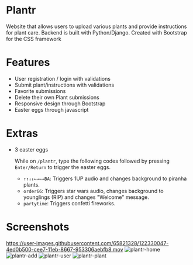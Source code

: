 # Plantr
Website that allows users to upload various plants and provide instructions for plant care. Backend is built with Python/Django. Created with Bootstrap for the CSS framework

# Features
- User registration / login with validations
- Submit plant/instructions with validations
- Favorite submissions
- Delete their own Plant submissions
- Responsive design through Bootstrap
- Easter eggs through javascript

# Extras
- 3 easter eggs

  While on `/plantr`, type the following codes followed by pressing `Enter/Return` to trigger the easter eggs.
  - `↑↑↓↓←→←→BA`: Triggers 1UP audio and changes background to piranha plants.
  - `order66`: Triggers star wars audio, changes background to younglings (RIP) and changes "Welcome" message.
  - `partytime`: Triggers confetti fireworks.

# Screenshots
https://user-images.githubusercontent.com/65821328/122330047-4ed0b500-cee7-11eb-8667-953306aebfb8.mov
![plantr-home](https://user-images.githubusercontent.com/65821328/122329380-2dbb9480-cee6-11eb-925a-cf0c10512468.png)
![plantr-add](https://user-images.githubusercontent.com/65821328/122329392-31e7b200-cee6-11eb-8210-2fa661fae95e.png)
![plantr-user](https://user-images.githubusercontent.com/65821328/122329396-3318df00-cee6-11eb-83c8-609969634080.png)
![plantr-plant](https://user-images.githubusercontent.com/65821328/122329398-34e2a280-cee6-11eb-9a9f-a7da72f3a763.png)
